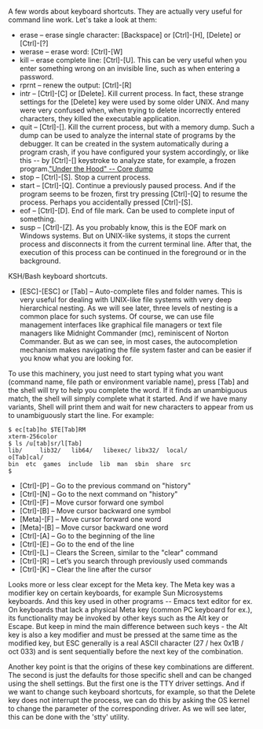 A few words about keyboard shortcuts. They are actually very useful for command line work. Let's take a look at them:

* erase – erase single character: [Backspace] or [Ctrl]-[H], [Delete] or [Ctrl]-[?]
* werase – erase word: [Ctrl]-[W]
* kill – erase complete line: [Ctrl]-[U]. This can be very useful when you enter something wrong on an invisible line, such as when entering a password.
* rprnt – renew the output: [Ctrl]-[R]
* intr – [Ctrl]-[C] or [Delete]. Kill current process. In fact, these strange settings for the [Delete] key were used by some older UNIX. And many were very confused when, when trying to delete incorrectly entered characters, they killed the executable application. 
* quit – [Ctrl]-[\]. Kill the current process, but with a memory dump. Such a dump can be used to analyze the internal state of programs by the debugger. It can be created in the system automatically during a program crash, if you have configured your system accordingly, or like this -- by [Ctrl]-[\] keystroke to analyze state, for example, a frozen program.["Under the Hood" -- Core dump](under_the_hood/05_core_dump.md)
* stop – [Ctrl]-[S]. Stop a current process.
* start – [Ctrl]-[Q]. Continue a previously paused process. And if the program seems to be frozen, first try pressing [Ctrl]-[Q] to resume the process. Perhaps you accidentally pressed [Ctrl]-[S].
* eof – [Ctrl]-[D]. End of file mark. Can be used to complete input of something.
* susp – [Ctrl]-[Z]. As you probably know, this is the EOF mark on Windows systems. But on UNIX-like systems, it stops the current process and disconnects it from the current terminal line. After that, the execution of this process can be continued in the foreground or in the background.

KSH/Bash keyboard shortcuts.
* [ЕЅС]-[ЕЅС] or [Tab] – Auto-complete files and folder names. This is very useful for dealing with UNIX-like file systems with very deep hierarchical nesting. As we will see later, three levels of nesting is a common place for such systems. Of course, we can use file management interfaces like graphical file managers or text file managers like Midnight Commander (mc), reminiscent of Norton Commander. But as we can see, in most cases, the autocompletion mechanism makes navigating the file system faster and can be easier if you know what you are looking for.

To use this machinery, you just need to start typing what you want (command name, file path or environment variable name), press [Tab] and the shell will try to help you complete the word. If it finds an unambiguous match, the shell will simply complete what it started. And if we have many variants, Shell will print them and wait for new characters to appear from us to unambiguously start the line. For example:
```
$ ec[tab]ho $TE[Tab]RM
xterm-256color
$ ls /u[tab]sr/l[Tab]
lib/     lib32/   lib64/   libexec/ libx32/  local/ 
o[Tab]cal/
bin  etc  games  include  lib  man  sbin  share  src
$
```
* [Ctrl]-[P] – Go to the previous command on "history"
* [Ctrl]-[N] – Go to the next command on "history"
* [Ctrl]-[F] – Move cursor forward one symbol
* [Ctrl]-[B] – Move cursor backward one symbol
* [Meta]-[F] – Move cursor forward one word
* [Meta]-[B] – Move cursor backward one word
* [Ctrl]-[A] – Go to the beginning of the line
* [Ctrl]-[E] – Go to the end of the line
* [Ctrl]-[L] – Clears the Screen, similar to the "clear" command
* [Ctrl]-[R] – Let’s you search through previously used commands
* [Ctrl]-[K] – Clear the line after the cursor

Looks more or less clear except for the Meta key. The Meta key was a modifier key on certain keyboards, for example Sun Microsystems keyboards. And this key used in other programs -- Emacs text editor for ex. On keyboards that lack a physical Meta key (common PC keyboard for ex.), its functionality may be invoked by other keys such as the Alt key or Escape. But keep in mind the main difference between such keys - the Alt key is also a key modifier and must be pressed at the same time as the modified key, but ESC generally is a real ASCII character (27 / hex 0x1B / oct 033) and is sent sequentially before the next key of the combination.

Another key point is that the origins of these key combinations are different. The second is just the defaults for those specific shell and can be changed using the shell settings. But the first one is the TTY driver settings. And if we want to change such keyboard shortcuts, for example, so that the Delete key does not interrupt the process, we can do this by asking the OS kernel to change the parameter of the corresponding driver. As we will see later, this can be done with the 'stty' utility.
